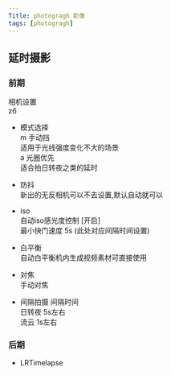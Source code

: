 ```yaml
---
Title: photogragh 影像
tags: [photogragh]
---
```


## 延时摄影
### 前期
相机设置  
z6  
- 模式选择  
m 手动挡  
适用于光线强度变化不大的场景  
a 光圈优先  
适合拍日转夜之类的延时  

- 防抖  
新出的无反相机可以不去设置,默认自动就可以  

- iso  
自动iso感光度控制 [开启]  
最小快门速度 5s (此处对应间隔时间设置)  

- 白平衡  
自动白平衡机内生成视频素材可直接使用  

- 对焦  
手动对焦  

- 间隔拍摄
间隔时间  
日转夜 5s左右  
流云 1s左右  


### 后期
- LRTimelapse
